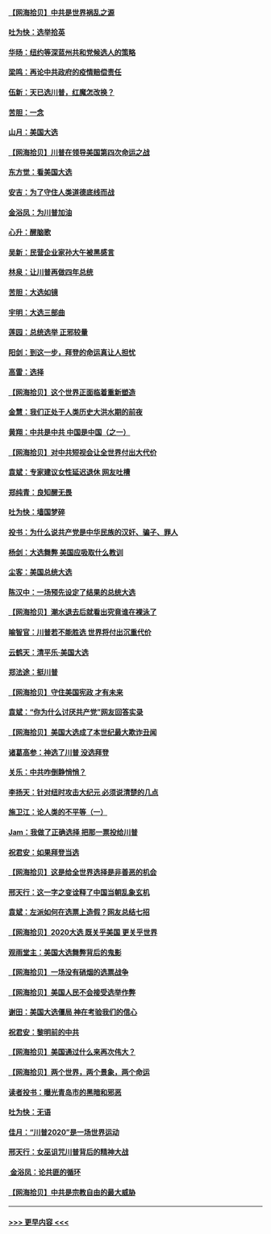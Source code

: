 #### [【网海拾贝】中共是世界祸乱之源](../pages/nsc993/n12555353.md?t=11180402) 
#### [吐为快：选举拾英](../pages/nsc993/n12555041.md?t=11180402) 
#### [华旸：纽约等深蓝州共和党候选人的策略](../pages/nsc993/n12554309.md?t=11180402) 
#### [梁鸣：再论中共政府的疫情赔偿责任](../pages/nsc993/n12553012.md?t=11180402) 
#### [伍新：天已选川普，红魔怎改换？](../pages/nsc993/n12552970.md?t=11180402) 
#### [苦胆：一念](../pages/nsc993/n12552957.md?t=11180402) 
#### [山月：美国大选](../pages/nsc993/n12552446.md?t=11180402) 
#### [【网海拾贝】川普在领导美国第四次命运之战](../pages/nsc993/n12551973.md?t=11180402) 
#### [东方觉：看美国大选](../pages/nsc993/n12551647.md?t=11180402) 
#### [安吉：为了守住人类道德底线而战](../pages/nsc993/n12551111.md?t=11180402) 
#### [金浴凤：为川普加油](../pages/nsc993/n12551085.md?t=11180402) 
#### [心升：醒脑歌](../pages/nsc993/n12550984.md?t=11180402) 
#### [吴新：民营企业家孙大午被黑感言](../pages/nsc993/n12550656.md?t=11180402) 
#### [林泉：让川普再做四年总统](../pages/nsc993/n12550640.md?t=11180402) 
#### [苦胆：大选如镜](../pages/nsc993/n12550630.md?t=11180402) 
#### [宇明：大选三部曲](../pages/nsc993/n12550603.md?t=11180402) 
#### [莲园：总统选举 正邪较量](../pages/nsc993/n12550594.md?t=11180402) 
#### [阳剑：到这一步，拜登的命运真让人担忧](../pages/nsc993/n12549093.md?t=11180402) 
#### [高雷：选择](../pages/nsc993/n12549087.md?t=11180402) 
#### [【网海拾贝】这个世界正面临着重新塑造](../pages/nsc993/n12548326.md?t=11180402) 
#### [金慧：我们正处于人类历史大洪水期的前夜](../pages/nsc993/n12547914.md?t=11180402) 
#### [黄翔：中共是中共 中国是中国（之一）](../pages/nsc993/n12547576.md?t=11180402) 
#### [【网海拾贝】对中共短视会让全世界付出大代价](../pages/nsc993/n12546043.md?t=11180402) 
#### [袁斌：专家建议女性延迟退休 网友吐槽](../pages/nsc993/n12545424.md?t=11180402) 
#### [郑纯青：良知醒无畏](../pages/nsc993/n12545394.md?t=11180402) 
#### [吐为快：墙国梦碎](../pages/nsc993/n12545309.md?t=11180402) 
#### [投书：为什么说共产党是中华民族的汉奸、骗子、罪人](../pages/nsc993/n12545089.md?t=11180402) 
#### [杨剑：大选舞弊 美国应吸取什么教训](../pages/nsc993/n12543937.md?t=11180402) 
#### [尘客：美国总统大选](../pages/nsc993/n12543828.md?t=11180402) 
#### [陈汉中：一场预先设定了结果的总统大选](../pages/nsc993/n12543564.md?t=11180402) 
#### [【网海拾贝】潮水退去后就看出究竟谁在裸泳了](../pages/nsc993/n12543321.md?t=11180402) 
#### [喻智官：川普若不能胜选 世界将付出沉重代价](../pages/nsc993/n12541352.md?t=11180402) 
#### [云鹤天：清平乐‧美国大选](../pages/nsc993/n12540916.md?t=11180402) 
#### [郑法途：挺川普](../pages/nsc993/n12540898.md?t=11180402) 
#### [【网海拾贝】守住美国宪政 才有未来](../pages/nsc993/n12540423.md?t=11180402) 
#### [袁斌：“你为什么讨厌共产党”网友回答实录](../pages/nsc993/n12540208.md?t=11180402) 
#### [【网海拾贝】美国大选成了本世纪最大欺诈丑闻](../pages/nsc993/n12538029.md?t=11180402) 
#### [诸葛高参：神选了川普 没选拜登](../pages/nsc993/n12537664.md?t=11180402) 
#### [关乐：中共咋倒静悄悄？](../pages/nsc993/n12537615.md?t=11180402) 
#### [李扬天：针对纽时攻击大纪元 必须说清楚的几点](../pages/nsc993/n12536001.md?t=11180402) 
#### [施卫江：论人类的不平等（一）](../pages/nsc993/n12535700.md?t=11180402) 
#### [Jam：我做了正确选择 把那一票投给川普](../pages/nsc993/n12535743.md?t=11180402) 
#### [祝君安：如果拜登当选](../pages/nsc993/n12535726.md?t=11180402) 
#### [【网海拾贝】这是给全世界选择是非善恶的机会](../pages/nsc993/n12535061.md?t=11180402) 
#### [邢天行：这一字之变诠释了中国当朝乱象玄机](../pages/nsc993/n12533446.md?t=11180402) 
#### [袁斌：左派如何在选票上造假？网友总结七招](../pages/nsc993/n12533180.md?t=11180402) 
#### [【网海拾贝】2020大选 既关乎美国 更关乎世界](../pages/nsc993/n12533161.md?t=11180402) 
#### [观雨堂主：美国大选舞弊背后的鬼影](../pages/nsc993/n12533153.md?t=11180402) 
#### [【网海拾贝】一场没有硝烟的选票战争](../pages/nsc993/n12531883.md?t=11180402) 
#### [【网海拾贝】美国人民不会接受选举作弊](../pages/nsc993/n12528850.md?t=11180402) 
#### [谢田：美国大选僵局 神在考验我们的信心](../pages/nsc993/n12527932.md?t=11180402) 
#### [祝君安：黎明前的中共](../pages/nsc993/n12524071.md?t=11180402) 
#### [【网海拾贝】美国通过什么来再次伟大？](../pages/nsc993/n12523844.md?t=11180402) 
#### [【网海拾贝】两个世界，两个景象，两个命运](../pages/nsc993/n12521419.md?t=11180402) 
#### [读者投书：曝光青岛市的黑暗和邪恶](../pages/nsc993/n12520988.md?t=11180402) 
#### [吐为快：无语](../pages/nsc993/n12518588.md?t=11180402) 
#### [佳月：“川普2020”是一场世界运动](../pages/nsc993/n12518581.md?t=11180402) 
#### [邢天行：女巫诅咒川普背后的精神大战](../pages/nsc993/n12517257.md?t=11180402) 
#### [ 金浴凤：论共匪的循环](../pages/nsc993/n12517133.md?t=11180402) 
#### [【网海拾贝】中共是宗教自由的最大威胁](../pages/nsc993/n12516879.md?t=11180402) 

----
#### [ >>> 更早内容 <<< ](../indexes/nsc993-earlier.md)
